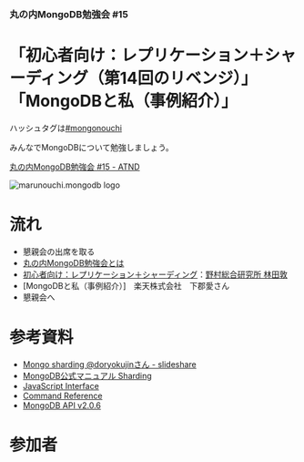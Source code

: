 ### 丸の内MongoDB勉強会 #15

# 「初心者向け：レプリケーション＋シャーディング（第14回のリベンジ）」「MongoDBと私（事例紹介）」

ハッシュタグは[#mongonouchi](https://twitter.com/search?q=%23mongonouchi&src=hash)

みんなでMongoDBについて勉強しましょう。

[丸の内MongoDB勉強会 #15 - ATND](http://atnd.org/events/46307)

![marunouchi.mongodb logo](http://syokenz.github.com/marunouchi-mongodb/images/mongodb_logo.png)


# 流れ
* 懇親会の出席を取る
* [丸の内MongoDB勉強会とは](http://rinrin0108.github.io/slides/mongonouchi/#0)
* [初心者向け：レプリケーション＋シャーディング](https://github.com/syokenz/marunouchi-mongodb/tree/master/20131219/a-hayashida)：[野村総合研究所 林田敦](https://www.facebook.com/atsushi.hayashida.5)
* [MongoDBと私（事例紹介）]　楽天株式会社　下郡愛さん
* 懇親会へ


# 参考資料
* [Mongo sharding @doryokujinさん - slideshare](http://www.slideshare.net/doryokujin/mongo-sharding)  
* [MongoDB公式マニュアル Sharding](http://www.mongodb.org/display/DOCSJP/Sharding)  
* [JavaScript Interface](http://docs.mongodb.org/manual/reference/javascript/)
* [Command Reference](http://docs.mongodb.org/manual/reference/commands/)
* [MongoDB API v2.0.6](http://api.mongodb.org/js/2.0.6/)


# 参加者

